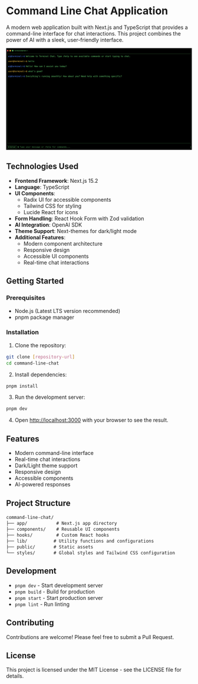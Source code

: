 # Command Line Chat Application

A modern web application built with Next.js and TypeScript that provides a command-line interface for chat interactions. This project combines the power of AI with a sleek, user-friendly interface.

![Application Screenshot](/public/app.png)

## Technologies Used

- **Frontend Framework**: Next.js 15.2
- **Language**: TypeScript
- **UI Components**:
  - Radix UI for accessible components
  - Tailwind CSS for styling
  - Lucide React for icons
- **Form Handling**: React Hook Form with Zod validation
- **AI Integration**: OpenAI SDK
- **Theme Support**: Next-themes for dark/light mode
- **Additional Features**:
  - Modern component architecture
  - Responsive design
  - Accessible UI components
  - Real-time chat interactions

## Getting Started

### Prerequisites

- Node.js (Latest LTS version recommended)
- pnpm package manager

### Installation

1. Clone the repository:

```bash
git clone [repository-url]
cd command-line-chat
```

2. Install dependencies:

```bash
pnpm install
```

3. Run the development server:

```bash
pnpm dev
```

4. Open [http://localhost:3000](http://localhost:3000) with your browser to see the result.

## Features

- Modern command-line interface
- Real-time chat interactions
- Dark/Light theme support
- Responsive design
- Accessible components
- AI-powered responses

## Project Structure

```
command-line-chat/
├── app/           # Next.js app directory
├── components/    # Reusable UI components
├── hooks/         # Custom React hooks
├── lib/          # Utility functions and configurations
├── public/       # Static assets
└── styles/       # Global styles and Tailwind CSS configuration
```

## Development

- `pnpm dev` - Start development server
- `pnpm build` - Build for production
- `pnpm start` - Start production server
- `pnpm lint` - Run linting

## Contributing

Contributions are welcome! Please feel free to submit a Pull Request.

## License

This project is licensed under the MIT License - see the LICENSE file for details.
